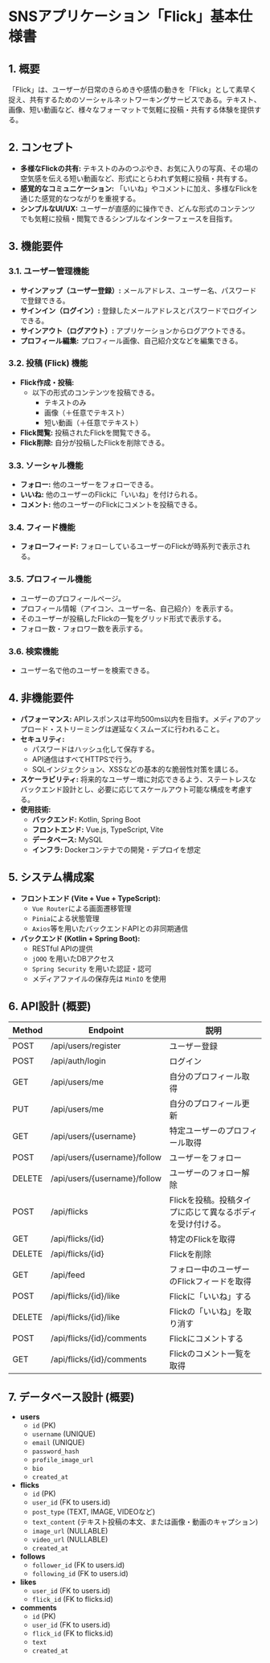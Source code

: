# SNSアプリケーション「Flick」基本仕様書

## 1. 概要

「Flick」は、ユーザーが日常のきらめきや感情の動きを「Flick」として素早く捉え、共有するためのソーシャルネットワーキングサービスである。テキスト、画像、短い動画など、様々なフォーマットで気軽に投稿・共有する体験を提供する。

## 2. コンセプト

- **多様なFlickの共有:** テキストのみのつぶやき、お気に入りの写真、その場の空気感を伝える短い動画など、形式にとらわれず気軽に投稿・共有する。
- **感覚的なコミュニケーション:** 「いいね」やコメントに加え、多様なFlickを通じた感覚的なつながりを重視する。
- **シンプルなUI/UX:** ユーザーが直感的に操作でき、どんな形式のコンテンツでも気軽に投稿・閲覧できるシンプルなインターフェースを目指す。

## 3. 機能要件

### 3.1. ユーザー管理機能
- **サインアップ（ユーザー登録）:** メールアドレス、ユーザー名、パスワードで登録できる。
- **サインイン（ログイン）:** 登録したメールアドレスとパスワードでログインできる。
- **サインアウト（ログアウト）:** アプリケーションからログアウトできる。
- **プロフィール編集:** プロフィール画像、自己紹介文などを編集できる。

### 3.2. 投稿 (Flick) 機能
- **Flick作成・投稿:**
    - 以下の形式のコンテンツを投稿できる。
        - テキストのみ
        - 画像（＋任意でテキスト）
        - 短い動画（＋任意でテキスト）
- **Flick閲覧:** 投稿されたFlickを閲覧できる。
- **Flick削除:** 自分が投稿したFlickを削除できる。

### 3.3. ソーシャル機能
- **フォロー:** 他のユーザーをフォローできる。
- **いいね:** 他のユーザーのFlickに「いいね」を付けられる。
- **コメント:** 他のユーザーのFlickにコメントを投稿できる。

### 3.4. フィード機能
- **フォローフィード:** フォローしているユーザーのFlickが時系列で表示される。

### 3.5. プロフィール機能
- ユーザーのプロフィールページ。
- プロフィール情報（アイコン、ユーザー名、自己紹介）を表示する。
- そのユーザーが投稿したFlickの一覧をグリッド形式で表示する。
- フォロー数・フォロワー数を表示する。

### 3.6. 検索機能
- ユーザー名で他のユーザーを検索できる。

## 4. 非機能要件

- **パフォーマンス:** APIレスポンスは平均500ms以内を目指す。メディアのアップロード・ストリーミングは遅延なくスムーズに行われること。
- **セキュリティ:**
    - パスワードはハッシュ化して保存する。
    - API通信はすべてHTTPSで行う。
    - SQLインジェクション、XSSなどの基本的な脆弱性対策を講じる。
- **スケーラビリティ:** 将来的なユーザー増に対応できるよう、ステートレスなバックエンド設計とし、必要に応じてスケールアウト可能な構成を考慮する。
- **使用技術:**
    - **バックエンド:** Kotlin, Spring Boot
    - **フロントエンド:** Vue.js, TypeScript, Vite
    - **データベース:** MySQL
    - **インフラ:** Dockerコンテナでの開発・デプロイを想定

## 5. システム構成案

- **フロントエンド (Vite + Vue + TypeScript):**
    - `Vue Router`による画面遷移管理
    - `Pinia`による状態管理
    - `Axios`等を用いたバックエンドAPIとの非同期通信
- **バックエンド (Kotlin + Spring Boot):**
    - RESTful APIの提供
    - `jOOQ` を用いたDBアクセス
    - `Spring Security` を用いた認証・認可
    - メディアファイルの保存先は `MinIO` を使用

## 6. API設計 (概要)

| Method | Endpoint | 説明 |
|---|---|---|
| POST | /api/users/register | ユーザー登録 |
| POST | /api/auth/login | ログイン |
| GET | /api/users/me | 自分のプロフィール取得 |
| PUT | /api/users/me | 自分のプロフィール更新 |
| GET | /api/users/{username} | 特定ユーザーのプロフィール取得 |
| POST | /api/users/{username}/follow | ユーザーをフォロー |
| DELETE | /api/users/{username}/follow | ユーザーのフォロー解除 |
| POST | /api/flicks | Flickを投稿。投稿タイプに応じて異なるボディを受け付ける。 |
| GET | /api/flicks/{id} | 特定のFlickを取得 |
| DELETE | /api/flicks/{id} | Flickを削除 |
| GET | /api/feed | フォロー中のユーザーのFlickフィードを取得 |
| POST | /api/flicks/{id}/like | Flickに「いいね」する |
| DELETE | /api/flicks/{id}/like | Flickの「いいね」を取り消す |
| POST | /api/flicks/{id}/comments | Flickにコメントする |
| GET | /api/flicks/{id}/comments | Flickのコメント一覧を取得 |

## 7. データベース設計 (概要)

- **users**
    - `id` (PK)
    - `username` (UNIQUE)
    - `email` (UNIQUE)
    - `password_hash`
    - `profile_image_url`
    - `bio`
    - `created_at`
- **flicks**
    - `id` (PK)
    - `user_id` (FK to users.id)
    - `post_type` (TEXT, IMAGE, VIDEOなど)
    - `text_content` (テキスト投稿の本文、または画像・動画のキャプション)
    - `image_url` (NULLABLE)
    - `video_url` (NULLABLE)
    - `created_at`
- **follows**
    - `follower_id` (FK to users.id)
    - `following_id` (FK to users.id)
- **likes**
    - `user_id` (FK to users.id)
    - `flick_id` (FK to flicks.id)
- **comments**
    - `id` (PK)
    - `user_id` (FK to users.id)
    - `flick_id` (FK to flicks.id)
    - `text`
    - `created_at`